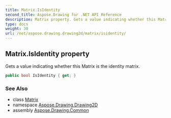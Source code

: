 ```yaml
---
title: Matrix.IsIdentity
second_title: Aspose.Drawing for .NET API Reference
description: Matrix property. Gets a value indicating whether this Matrix is the identity matrix
type: docs
weight: 30
url: /net/aspose.drawing.drawing2d/matrix/isidentity/
---
```

## Matrix.IsIdentity property

Gets a value indicating whether this Matrix is the identity matrix.

```csharp
public bool IsIdentity { get; }
```

### See Also

* class [Matrix](../)
* namespace [Aspose.Drawing.Drawing2D](../../matrix/)
* assembly [Aspose.Drawing.Common](../../../)



